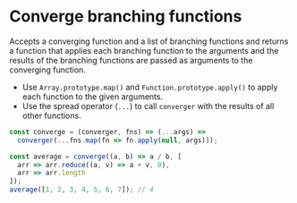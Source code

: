 # Converge branching functions

Accepts a converging function and a list of branching functions and returns a function that applies each branching function to the arguments and the results of the branching functions are passed as arguments to the converging function.

* Use `Array.prototype.map()` and `Function.prototype.apply()` to apply each function to the given arguments.
* Use the spread operator (`...`) to call `converger` with the results of all other functions.

```js
const converge = (converger, fns) => (...args) =>
  converger(...fns.map(fn => fn.apply(null, args)));
```

```js
const average = converge((a, b) => a / b, [
  arr => arr.reduce((a, v) => a + v, 0),
  arr => arr.length
]);
average([1, 2, 3, 4, 5, 6, 7]); // 4
```
